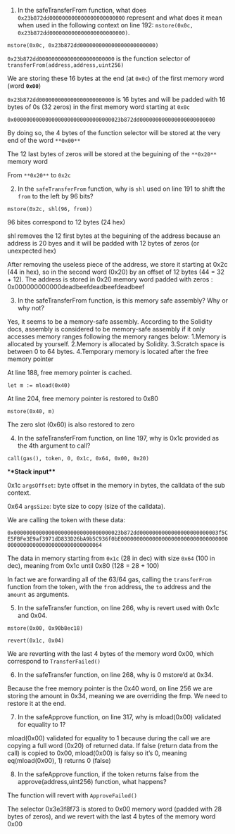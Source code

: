 1. In the safeTransferFrom function, what does `0x23b872dd000000000000000000000000` represent and what does it mean when used in the following context on line 192: `mstore(0x0c, 0x23b872dd000000000000000000000000)`.

```solidity
mstore(0x0c, 0x23b872dd000000000000000000000000)
```

`0x23b872dd000000000000000000000000` is the function selector of `transferFrom(address,address,uint256)`

We are storing these 16 bytes at the end (at `0x0c`) of the first memory word (word **`0x00`**)

`0x23b872dd000000000000000000000000` is 16 bytes and will be padded with 16 bytes of 0s (32 zeros) in the first memory word starting at `0x0c`

`0x0000000000000000000000000000000023b872dd000000000000000000000000`

By doing so, the 4 bytes of the function selector will be stored at the very end of the word `**0x00**`

The 12 last bytes of zeros will be stored at the beguining of the `**0x20**` memory word

From `**0x20**` to `0x2c`

2. In the `safeTransferFrom` function, why is `shl` used on line 191 to shift the `from` to the left by 96 bits?

```solidity
mstore(0x2c, shl(96, from))
```

96 bites correspond to 12 bytes (24 hex)

shl removes the 12 first bytes at the beguining of the address because an address is 20 byes and it will be padded with 12 bytes of zeros (or unexpected hex)

After removing the useless piece of the address, we store it starting at 0x2c (44 in hex), so in the second word (0x20) by an offset of 12 bytes (44 = 32 + 12). The address is stored in 0x20 memory word padded with zeros : 0x000000000000deadbeefdeadbeefdeadbeef

3. In the safeTransferFrom function, is this memory safe assembly? Why or why not?

Yes, it seems to be a memory-safe assembly. According to the Solidity docs, assembly is considered to be memory-safe assembly if it only accesses memory ranges following the memory ranges below:
1.Memory is allocated by yourself.
2.Memory is allocated by Solidity.
3.Scratch space is between 0 to 64 bytes.
4.Temporary memory is located after the free memory pointer

At line 188, free memory pointer is cached.

```solidity
let m := mload(0x40)
```

At line 204, free memory pointer is restored to 0x80

```solidity
mstore(0x40, m)
```

The zero slot (0x60) is also restored to zero

4. In the safeTransferFrom function, on line 197, why is 0x1c provided as the 4th argument to call?

```solidity
call(gas(), token, 0, 0x1c, 0x64, 0x00, 0x20)
```

\***\*Stack input\*\***

0x1c `argsOffset`: byte offset in the memory in bytes, the calldata of the sub context.

0x64 `argsSize`: byte size to copy (size of the calldata).

We are calling the token with these data:

`0x0000000000000000000000000000000023b872dd0000000000000000000000003f5CE5FBFe3E9af3971dD833D26bA9b5C936f0bE0000000000000000000000000000000000000000000000000000000000000064`

The data in memory starting from `0x1c` (28 in dec) with size `0x64` (100 in dec), meaning from 0x1c until 0x80 (128 = 28 + 100)

In fact we are forwarding all of the 63/64 gas, calling the `transferFrom` function from the token, with the `from` address, the `to` address and the `amount` as arguments.

5. In the safeTransfer function, on line 266, why is revert used with 0x1c and 0x04.

```solidity
mstore(0x00, 0x90b8ec18)
```

```solidity
revert(0x1c, 0x04)
```

We are reverting with the last 4 bytes of the memory word 0x00, which correspond to `TransferFailed()`

6. In the safeTransfer function, on line 268, why is 0 mstore’d at 0x34.

Because the free memory pointer is the 0x40 word, on line 256 we are storing the amount in 0x34, meaning we are overriding the fmp. We need to restore it at the end.

7. In the safeApprove function, on line 317, why is mload(0x00) validated for equality to 1?

mload(0x00) validated for equality to 1 because during the call we are copying a full word (0x20) of returned data. If false (return data from the call) is copied to 0x00, mload(0x00) is falsy so it’s 0, meaning eq(mload(0x00), 1) returns 0 (false)

8. In the safeApprove function, if the token returns false from the approve(address,uint256) function, what happens?

The function will revert with `ApproveFailed()`

The selector 0x3e3f8f73 is stored to 0x00 memory word (padded with 28 bytes of zeros), and we revert with the last 4 bytes of the memory word 0x00
